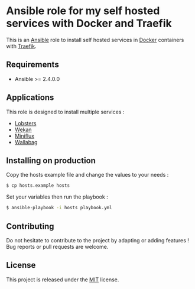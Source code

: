 # Ansible role for my self hosted services with Docker and Traefik

This is an [Ansible](https://www.ansible.com) role to install self hosted services in [Docker](https://www.docker.com) containers with [Traefik](https://traefik.io).

## Requirements

+ Ansible >= 2.4.0.0

## Applications

This role is designed to install multiple services :

+ [Lobsters](https://github.com/lobsters/lobsters)
+ [Wekan](https://wekan.github.io/)
+ [Miniflux](https://github.com/miniflux/miniflux)
+ [Wallabag](https://wallabag.org/)

## Installing on production

Copy the hosts example file and change the values to your needs :

```bash
$ cp hosts.example hosts
```

Set your variables then run the playbook :

```bash
$ ansible-playbook -i hosts playbook.yml
```

## Contributing

Do not hesitate to contribute to the project by adapting or adding features ! Bug reports or pull requests are welcome.

## License

This project is released under the [MIT](http://opensource.org/licenses/MIT) license.
